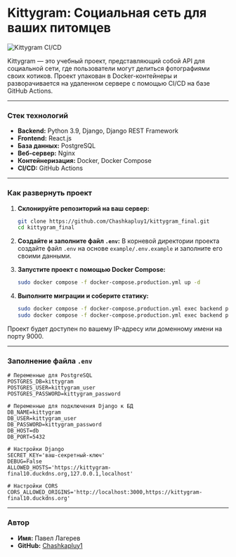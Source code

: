 # Kittygram: Социальная сеть для ваших питомцев

![Kittygram CI/CD](https://github.com/Chashkapluy1/kittygram_final/actions/workflows/main.yml/badge.svg)

Kittygram — это учебный проект, представляющий собой API для социальной сети, где пользователи могут делиться фотографиями своих котиков. Проект упакован в Docker-контейнеры и разворачивается на удаленном сервере с помощью CI/CD на базе GitHub Actions.

---

### Стек технологий

- **Backend:** Python 3.9, Django, Django REST Framework
- **Frontend:** React.js
- **База данных:** PostgreSQL
- **Веб-сервер:** Nginx
- **Контейнеризация:** Docker, Docker Compose
- **CI/CD:** GitHub Actions

---

### Как развернуть проект

1.  **Склонируйте репозиторий на ваш сервер:**
    ```bash
    git clone https://github.com/Chashkapluy1/kittygram_final.git
    cd kittygram_final
    ```

2.  **Создайте и заполните файл `.env`:**
    В корневой директории проекта создайте файл `.env` на основе `example/.env.example` и заполните его своими данными.

3.  **Запустите проект с помощью Docker Compose:**
    ```bash
    sudo docker compose -f docker-compose.production.yml up -d
    ```

4.  **Выполните миграции и соберите статику:**
    ```bash
    sudo docker compose -f docker-compose.production.yml exec backend python manage.py migrate
    sudo docker compose -f docker-compose.production.yml exec backend python manage.py collectstatic --no-input
    ```
Проект будет доступен по вашему IP-адресу или доменному имени на порту 9000.

---

### Заполнение файла `.env`

```env
# Переменные для PostgreSQL
POSTGRES_DB=kittygram
POSTGRES_USER=kittygram_user
POSTGRES_PASSWORD=kittygram_password

# Переменные для подключения Django к БД
DB_NAME=kittygram
DB_USER=kittygram_user
DB_PASSWORD=kittygram_password
DB_HOST=db
DB_PORT=5432

# Настройки Django
SECRET_KEY='ваш-секретный-ключ'
DEBUG=False
ALLOWED_HOSTS='https://kittygram-final10.duckdns.org,127.0.0.1,localhost'

# Настройки CORS
CORS_ALLOWED_ORIGINS='http://localhost:3000,https://kittygram-final10.duckdns.org'
```

---

### Автор

- **Имя:** Павел Лагерев
- **GitHub:** [Chashkapluy1](https://github.com/Chashkapluy1)
